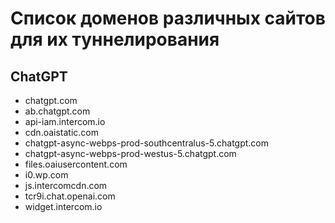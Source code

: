 # Cписок доменов различных сайтов для их туннелирования
## ChatGPT
* chatgpt.com
* ab.chatgpt.com
* api-iam.intercom.io
* cdn.oaistatic.com
* chatgpt-async-webps-prod-southcentralus-5.chatgpt.com
* chatgpt-async-webps-prod-westus-5.chatgpt.com
* files.oaiusercontent.com
* i0.wp.com
* js.intercomcdn.com
* tcr9i.chat.openai.com
* widget.intercom.io
